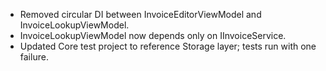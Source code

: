 - Removed circular DI between InvoiceEditorViewModel and InvoiceLookupViewModel.
- InvoiceLookupViewModel now depends only on IInvoiceService.
- Updated Core test project to reference Storage layer; tests run with one failure.
